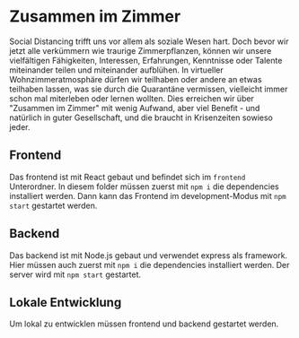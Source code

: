 # Zusammen im Zimmer

Social Distancing trifft uns vor allem als soziale Wesen hart. Doch bevor wir jetzt alle verkümmern wie traurige Zimmerpflanzen, können wir unsere vielfältigen Fähigkeiten, Interessen, Erfahrungen, Kenntnisse oder Talente miteinander teilen und miteinander aufblühen. In virtueller Wohnzimmeratmosphäre dürfen wir teilhaben oder andere an etwas teilhaben lassen, was sie durch die Quarantäne vermissen, vielleicht immer schon mal miterleben oder lernen wollten. Dies erreichen wir über "Zusammen im Zimmer" mit wenig Aufwand, aber viel Benefit - und natürlich in guter Gesellschaft, und die braucht in Krisenzeiten sowieso jeder.

## Frontend

Das frontend ist mit React gebaut und befindet sich im `frontend` Unterordner. In diesem folder müssen zuerst mit `npm i` die dependencies installiert werden. Dann kann das Frontend im development-Modus mit `npm start` gestartet werden.

## Backend

Das backend ist mit Node.js gebaut und verwendet express als framework. Hier müssen auch zuerst mit `npm i` die dependencies installiert werden. Der server wird mit `npm start` gestartet.

## Lokale Entwicklung

Um lokal zu entwicklen müssen frontend und backend gestartet werden. 
